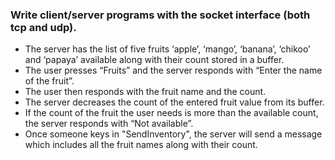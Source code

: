 ### Write client/server programs with the socket interface (both tcp and udp).  
- The server has the list of five fruits ‘apple’, ‘mango’, ‘banana’, ‘chikoo’ and ‘papaya’ available along with their count stored in a buffer.   
- The user presses “Fruits” and the server responds with “Enter the name of the fruit”.  
- The user then responds with the fruit name and the count.  
- The server decreases the count of the entered fruit value from its buffer.  
- If the count of the fruit the user needs is more than the available count, the server responds with “Not available”.  
- Once someone keys in "SendInventory", the server will send a message which includes all the fruit names along with their count.  
